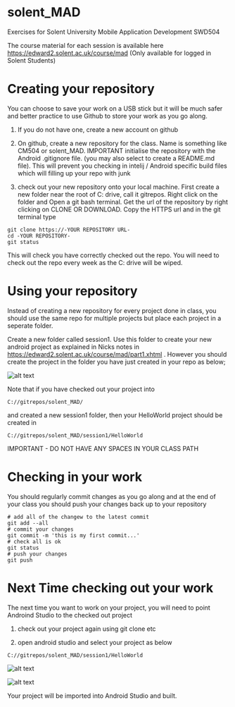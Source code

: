 # solent_MAD
Exercises for Solent University Mobile Application Development SWD504

The course material for each session is available here
https://edward2.solent.ac.uk/course/mad (Only available for logged in Solent Students)

# Creating your repository

You can choose to save your work on a USB stick but it will be much safer and better practice to use Github to store your work as you go along. 

1. If you do not have one, create a new account on github

2. On github, create a new repository for the class. Name is something like CM504 or solent_MAD. 
IMPORTANT initialise the repository with the Android .gitignore file. (you may also select to create a README.md file). 
This will prevent you checking in intelij / Android specific build files which will filling up your repo with junk

3. check out your new repository onto your local machine. 
First create a new folder near the root of C: drive, call it gitrepos. 
Right click on the folder and Open a git bash terminal. 
Get the url of the repository by right clicking on CLONE OR DOWNLOAD. Copy the HTTPS url and in the git terminal type
```
git clone https://-YOUR REPOSITORY URL-
cd -YOUR REPOSITORY-
git status
```
This will check you have correctly checked out the repo. You will need to check out the repo every week as the C: drive will be wiped.

# Using your repository
Instead of creating a new repository for every project done in class, you should use the same repo for multiple projects but place each project in a seperate folder.

Create a new folder called session1. Use this folder to create your new android project as explained in Nicks notes in https://edward2.solent.ac.uk/course/mad/part1.xhtml . However you should create the project in the folder you have just created in your repo as below;

![alt text](../master/images/CreateProject.png "Figure CreateProject.png")

Note that if you have checked out your project into
```
C://gitrepos/solent_MAD/
```
and created a new session1 folder, then your HelloWorld project should be created in 
```
C://gitrepos/solent_MAD/session1/HelloWorld
```
IMPORTANT - DO NOT HAVE ANY SPACES IN YOUR CLASS PATH

# Checking in your work
You should regularly commit changes as you go along and at the end of your class you should push your changes back up to your repository
```
# add all of the changew to the latest commit
git add --all
# commit your changes
git commit -m 'this is my first commit...'
# check all is ok
git status
# push your changes
git push

```

# Next Time checking out your work
The next time you want to work on your project, you will need to point Androind Studio to the checked out project

1. check out your project again using git clone etc

2. open android studio and select your project as below
```
C://gitrepos/solent_MAD/session1/HelloWorld
```
![alt text](../master/images/CreateProject.png "Figure WelcomeOpenProject.png")

![alt text](../master/images/CreateProject.png "Figure OpenProject.png")

Your project will be imported into Android Studio and built.




